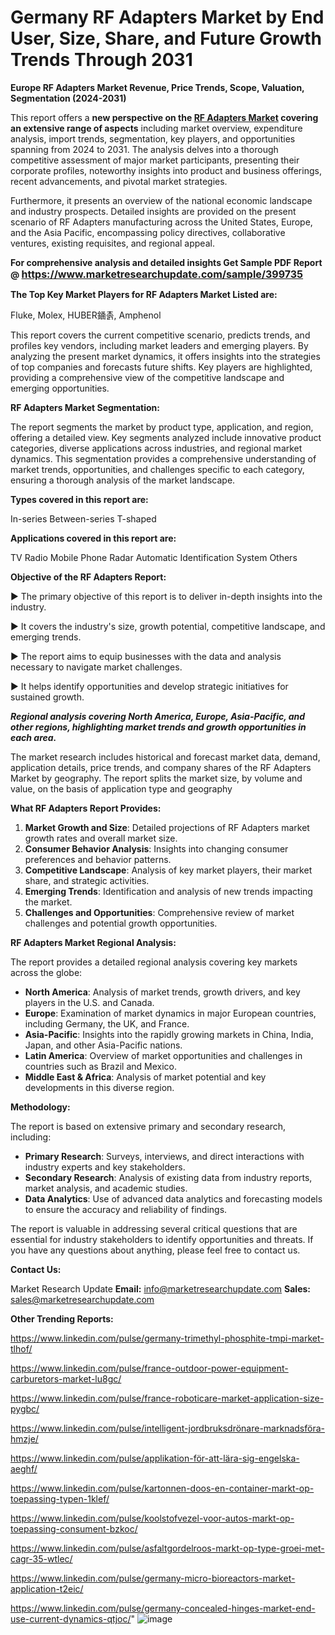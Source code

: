 # Germany RF Adapters Market by End User, Size, Share, and Future Growth Trends Through 2031

<strong>Europe RF Adapters Market Revenue, Price Trends, Scope, Valuation, Segmentation (2024-2031)</strong>

This report offers a <strong>new perspective on the <a href=https://www.marketresearchupdate.com/sample/399735>RF Adapters Market</a> covering an extensive range of aspects</strong> including market overview, expenditure analysis, import trends, segmentation, key players, and opportunities spanning from 2024 to 2031. The analysis delves into a thorough competitive assessment of major market participants, presenting their corporate profiles, noteworthy insights into product and business offerings, recent advancements, and pivotal market strategies.

Furthermore, it presents an overview of the national economic landscape and industry prospects. Detailed insights are provided on the present scenario of RF Adapters manufacturing across the United States, Europe, and the Asia Pacific, encompassing policy directives, collaborative ventures, existing requisites, and regional appeal.

<strong>For comprehensive analysis and detailed insights Get Sample PDF Report @ <a href=https://www.marketresearchupdate.com/sample/399735><font size=3 color=#0000ff>https://www.marketresearchupdate.com/sample/399735</font></a></strong>

<strong>The Top Key Market Players for RF Adapters Market Listed are:</strong>

Fluke, Molex, HUBER䥁촑, Amphenol

This report covers the current competitive scenario, predicts trends, and profiles key vendors, including market leaders and emerging players. By analyzing the present market dynamics, it offers insights into the strategies of top companies and forecasts future shifts. Key players are highlighted, providing a comprehensive view of the competitive landscape and emerging opportunities.

<strong>RF Adapters Market Segmentation:</strong>

The report segments the market by product type, application, and region, offering a detailed view. Key segments analyzed include innovative product categories, diverse applications across industries, and regional market dynamics. This segmentation provides a comprehensive understanding of market trends, opportunities, and challenges specific to each category, ensuring a thorough analysis of the market landscape.

<strong>Types covered in this report are:</strong>

In-series
Between-series
T-shaped

<strong>Applications covered in this report are:</strong>

TV
Radio
Mobile Phone
Radar
Automatic Identification System
Others

<strong>Objective of the RF Adapters Report:</strong>

▶ The primary objective of this report is to deliver in-depth insights into the industry.

▶ It covers the industry's size, growth potential, competitive landscape, and emerging trends.

▶ The report aims to equip businesses with the data and analysis necessary to navigate market challenges.

▶ It helps identify opportunities and develop strategic initiatives for sustained growth.

<strong><em>Regional analysis covering North America, Europe, Asia-Pacific, and other regions, highlighting market trends and growth opportunities in each area.</em></strong>

The market research includes historical and forecast market data, demand, application details, price trends, and company shares of the RF Adapters Market by geography. The report splits the market size, by volume and value, on the basis of application type and geography

<strong>What RF Adapters Report Provides:</strong>
<ol>
  <li><strong>Market Growth and Size</strong>: Detailed projections of RF Adapters market growth rates and overall market size.</li>
  <li><strong>Consumer Behavior Analysis</strong>: Insights into changing consumer preferences and behavior patterns.</li>
  <li><strong>Competitive Landscape</strong>: Analysis of key market players, their market share, and strategic activities.</li>
  <li><strong>Emerging Trends</strong>: Identification and analysis of new trends impacting the market.</li>
  <li><strong>Challenges and Opportunities</strong>: Comprehensive review of market challenges and potential growth opportunities.</li>
</ol>

<strong>RF Adapters Market Regional Analysis:</strong>

The report provides a detailed regional analysis covering key markets across the globe:
<ul>
  <li><strong>North America</strong>: Analysis of market trends, growth drivers, and key players in the U.S. and Canada.</li>
  <li><strong>Europe</strong>: Examination of market dynamics in major European countries, including Germany, the UK, and France.</li>
  <li><strong>Asia-Pacific</strong>: Insights into the rapidly growing markets in China, India, Japan, and other Asia-Pacific nations.</li>
  <li><strong>Latin America</strong>: Overview of market opportunities and challenges in countries such as Brazil and Mexico.</li>
  <li><strong>Middle East &amp; Africa</strong>: Analysis of market potential and key developments in this diverse region.</li>
</ul>

<strong>Methodology:</strong>

The report is based on extensive primary and secondary research, including:
<ul>
  <li><strong>Primary Research</strong>: Surveys, interviews, and direct interactions with industry experts and key stakeholders.</li>
  <li><strong>Secondary Research</strong>: Analysis of existing data from industry reports, market analysis, and academic studies.</li>
  <li><strong>Data Analytics</strong>: Use of advanced data analytics and forecasting models to ensure the accuracy and reliability of findings.</li>
</ul>
The report is valuable in addressing several critical questions that are essential for industry stakeholders to identify opportunities and threats. If you have any questions about anything, please feel free to contact us.

<strong>Contact Us:</strong>

Market Research Update
<strong>Email:</strong> info@marketresearchupdate.com
<strong>Sales:</strong> sales@marketresearchupdate.com

<strong>Other Trending Reports:</strong>

<a href=https://www.linkedin.com/pulse/germany-trimethyl-phosphite-tmpi-market-tlhof/>https://www.linkedin.com/pulse/germany-trimethyl-phosphite-tmpi-market-tlhof/</a>

<a href=https://www.linkedin.com/pulse/france-outdoor-power-equipment-carburetors-market-lu8gc/>https://www.linkedin.com/pulse/france-outdoor-power-equipment-carburetors-market-lu8gc/</a>

<a href=https://www.linkedin.com/pulse/france-roboticare-market-application-size-pygbc/>https://www.linkedin.com/pulse/france-roboticare-market-application-size-pygbc/</a>

<a href=https://www.linkedin.com/pulse/intelligent-jordbruksdrönare-marknadsföra-hmzje/>https://www.linkedin.com/pulse/intelligent-jordbruksdrönare-marknadsföra-hmzje/</a>

<a href=https://www.linkedin.com/pulse/applikation-för-att-lära-sig-engelska-aeghf/>https://www.linkedin.com/pulse/applikation-för-att-lära-sig-engelska-aeghf/</a>

<a href=https://www.linkedin.com/pulse/kartonnen-doos-en-container-markt-op-toepassing-typen-1klef/>https://www.linkedin.com/pulse/kartonnen-doos-en-container-markt-op-toepassing-typen-1klef/</a>

<a href=https://www.linkedin.com/pulse/koolstofvezel-voor-autos-markt-op-toepassing-consument-bzkoc/>https://www.linkedin.com/pulse/koolstofvezel-voor-autos-markt-op-toepassing-consument-bzkoc/</a>

<a href=https://www.linkedin.com/pulse/asfaltgordelroos-markt-op-type-groei-met-cagr-35-wtlec/>https://www.linkedin.com/pulse/asfaltgordelroos-markt-op-type-groei-met-cagr-35-wtlec/</a>

<a href=https://www.linkedin.com/pulse/germany-micro-bioreactors-market-application-t2eic/>https://www.linkedin.com/pulse/germany-micro-bioreactors-market-application-t2eic/</a>

<a href=https://www.linkedin.com/pulse/germany-concealed-hinges-market-end-use-current-dynamics-qtjoc/>https://www.linkedin.com/pulse/germany-concealed-hinges-market-end-use-current-dynamics-qtjoc/</a>"
![image](https://github.com/user-attachments/assets/37d21c65-ff96-42bc-95ab-12ada270d595)
